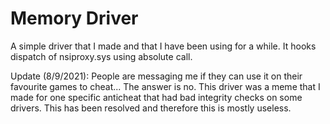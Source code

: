 # Memory Driver
A simple driver that I made and that I have been using for a while. It hooks dispatch of nsiproxy.sys using absolute call.

Update (8/9/2021): People are messaging me if they can use it on their favourite games to cheat... The answer is no. This driver was a meme that I made for one specific anticheat that had bad integrity checks on some drivers. This has been resolved and therefore this is mostly useless.
